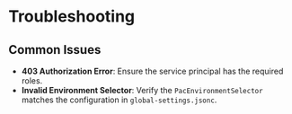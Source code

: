 # Troubleshooting

## Common Issues
- **403 Authorization Error**: Ensure the service principal has the required roles.
- **Invalid Environment Selector**: Verify the `PacEnvironmentSelector` matches the configuration in `global-settings.jsonc`.